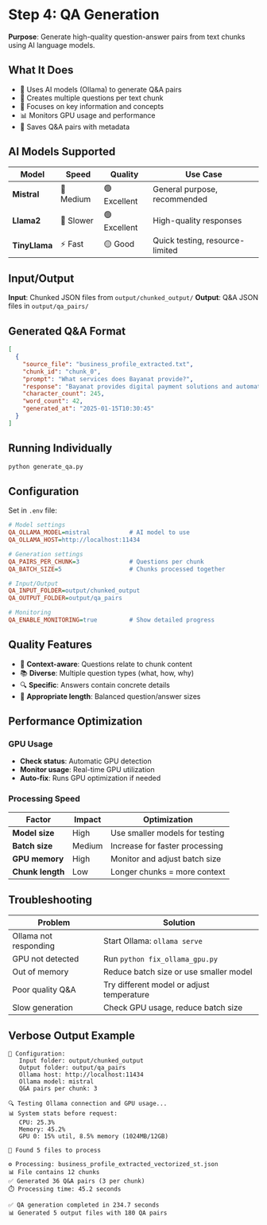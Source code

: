 # Step 4: QA Generation

**Purpose**: Generate high-quality question-answer pairs from text chunks using AI language models.

## What It Does

- 🤖 Uses AI models (Ollama) to generate Q&A pairs
- 📝 Creates multiple questions per text chunk
- 🎯 Focuses on key information and concepts
- 📊 Monitors GPU usage and performance
- 💾 Saves Q&A pairs with metadata

## AI Models Supported

| Model         | Speed     | Quality      | Use Case                        |
| ------------- | --------- | ------------ | ------------------------------- |
| **Mistral**   | 🔄 Medium | 🟢 Excellent | General purpose, recommended    |
| **Llama2**    | 🐌 Slower | 🟢 Excellent | High-quality responses          |
| **TinyLlama** | ⚡ Fast   | 🟡 Good      | Quick testing, resource-limited |

## Input/Output

**Input**: Chunked JSON files from `output/chunked_output/`
**Output**: Q&A JSON files in `output/qa_pairs/`

## Generated Q&A Format

```json
[
  {
    "source_file": "business_profile_extracted.txt",
    "chunk_id": "chunk_0",
    "prompt": "What services does Bayanat provide?",
    "response": "Bayanat provides digital payment solutions and automated salary payment management systems for banks and financial institutions.",
    "character_count": 245,
    "word_count": 42,
    "generated_at": "2025-01-15T10:30:45"
  }
]
```

## Running Individually

```bash
python generate_qa.py
```

## Configuration

Set in `.env` file:

```ini
# Model settings
QA_OLLAMA_MODEL=mistral           # AI model to use
QA_OLLAMA_HOST=http://localhost:11434

# Generation settings
QA_PAIRS_PER_CHUNK=3              # Questions per chunk
QA_BATCH_SIZE=5                   # Chunks processed together

# Input/Output
QA_INPUT_FOLDER=output/chunked_output
QA_OUTPUT_FOLDER=output/qa_pairs

# Monitoring
QA_ENABLE_MONITORING=true         # Show detailed progress
```

## Quality Features

- 🎯 **Context-aware**: Questions relate to chunk content
- 📚 **Diverse**: Multiple question types (what, how, why)
- 🔍 **Specific**: Answers contain concrete details
- 📏 **Appropriate length**: Balanced question/answer sizes

## Performance Optimization

### GPU Usage

- **Check status**: Automatic GPU detection
- **Monitor usage**: Real-time GPU utilization
- **Auto-fix**: Runs GPU optimization if needed

### Processing Speed

| Factor           | Impact | Optimization                   |
| ---------------- | ------ | ------------------------------ |
| **Model size**   | High   | Use smaller models for testing |
| **Batch size**   | Medium | Increase for faster processing |
| **GPU memory**   | High   | Monitor and adjust batch size  |
| **Chunk length** | Low    | Longer chunks = more context   |

## Troubleshooting

| Problem               | Solution                                  |
| --------------------- | ----------------------------------------- |
| Ollama not responding | Start Ollama: `ollama serve`              |
| GPU not detected      | Run `python fix_ollama_gpu.py`            |
| Out of memory         | Reduce batch size or use smaller model    |
| Poor quality Q&A      | Try different model or adjust temperature |
| Slow generation       | Check GPU usage, reduce batch size        |

## Verbose Output Example

```
🔧 Configuration:
   Input folder: output/chunked_output
   Output folder: output/qa_pairs
   Ollama host: http://localhost:11434
   Ollama model: mistral
   Q&A pairs per chunk: 3

🔍 Testing Ollama connection and GPU usage...
📊 System stats before request:
   CPU: 25.3%
   Memory: 45.2%
   GPU 0: 15% util, 8.5% memory (1024MB/12GB)

🚀 Found 5 files to process

⚙️ Processing: business_profile_extracted_vectorized_st.json
📊 File contains 12 chunks
✅ Generated 36 Q&A pairs (3 per chunk)
⏱️ Processing time: 45.2 seconds

✅ QA generation completed in 234.7 seconds
📊 Generated 5 output files with 180 QA pairs
```
